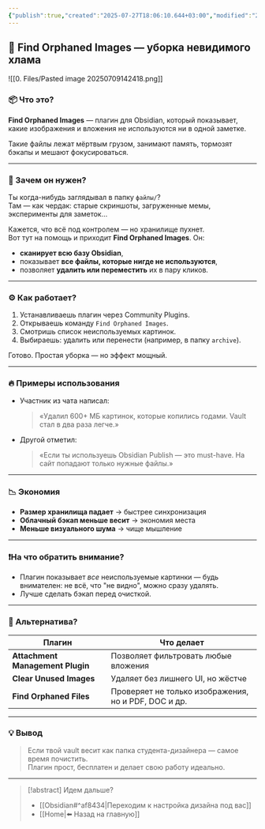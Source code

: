 ```yaml
---
{"publish":true,"created":"2025-07-27T18:06:10.644+03:00","modified":"2025-08-02T13:22:09.054+03:00","cssclasses":""}
---
```


## 🧹 Find Orphaned Images — уборка невидимого хлама

![[0. Files/Pasted image 20250709142418.png]]

### 📦 Что это?

**Find Orphaned Images** — плагин для Obsidian, который показывает, какие изображения и вложения не используются ни в одной заметке.  

Такие файлы лежат мёртвым грузом, занимают память, тормозят бэкапы и мешают фокусироваться.

---
### 🤔 Зачем он нужен?

Ты когда-нибудь заглядывал в папку `файлы/`?  
Там — как чердак: старые скриншоты, загруженные мемы, эксперименты для заметок…

Кажется, что всё под контролем — но хранилище пухнет.  
Вот тут на помощь и приходит **Find Orphaned Images**. Он:

- **сканирует всю базу Obsidian**,
- показывает **все файлы, которые нигде не используются**,
- позволяет **удалить или переместить** их в пару кликов.

---

### ⚙️ Как работает?

1. Устанавливаешь плагин через Community Plugins.
2. Открываешь команду `Find Orphaned Images`.
3. Смотришь список неиспользуемых картинок.
4. Выбираешь: удалить или перенести (например, в папку `archive`).

Готово. Простая уборка — но эффект мощный.

---

### 🔥 Примеры использования

- Участник из чата написал:
    
    > «Удалил 600+ МБ картинок, которые копились годами. Vault стал в два раза легче.»
    
- Другой отметил:
    
    > «Если ты используешь Obsidian Publish — это must-have. На сайт попадают только нужные файлы.»
    

---

### 📉 Экономия

- **Размер хранилища падает** → быстрее синхронизация
- **Облачный бэкап меньше весит** → экономия места
- **Меньше визуального шума** → чище мышление

---

### ❗️На что обратить внимание?

- Плагин показывает _все_ неиспользуемые картинки — будь внимателен: не всё, что "не видно", можно сразу удалять.
- Лучше сделать бэкап перед очисткой.

---

### 🧰 Альтернатива?

|Плагин|Что делает|
|---|---|
|**Attachment Management Plugin**|Позволяет фильтровать любые вложения|
|**Clear Unused Images**|Удаляет без лишнего UI, но жёстче|
|**Find Orphaned Files**|Проверяет не только изображения, но и PDF, DOC и др.|

---

### 💡 Вывод

> Если твой vault весит как папка студента-дизайнера — самое время почистить.  
> Плагин прост, бесплатен и делает свою работу идеально.

---
> [!abstract] Идем дальше?
> - [[Obsidian#^af8434\|Переходим к настройка дизайна под вас]]
> - [[Home\|⬅️ Назад на главную]]